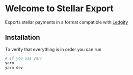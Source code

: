# Welcome to Stellar Export

Exports stellar payments in a format compatible with [Ledgify](https://ledgifi.com)

## Installation

To verify that everything is in order you can run

```bash
# If you use yarn
yarn
yarn dev
```